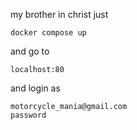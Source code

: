 my brother in christ just 

    docker compose up

and go to

    localhost:80

and login as

    motorcycle_mania@gmail.com
    password
